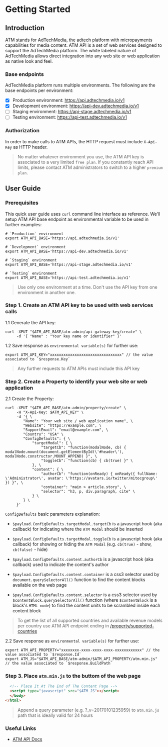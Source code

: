 # Getting Started

## Introduction
ATM stands for AdTechMedia, the adtech platform with micropayments capabilities for media content.
ATM API is a set of web services designed to support the AdTechMedia platform. The white labeled nature
of AdTechMedia allows direct integration into any web site or web application as native look and feel.

### Base endpoints
AdTechMedia platform runs multiple environments. The following are the base endpoints per environment:

- [x] Production environment: https://api.adtechmedia.io/v1
- [x] Development environment: https://api-dev.adtechmedia.io/v1
- [ ] Staging environment: https://api-stage.adtechmedia.io/v1
- [ ] Testing environment: https://api-test.adtechmedia.io/v1

### Authorization
In order to make calls to ATM APIs, the HTTP request must include `X-Api-Key` as HTTP header.

> No matter whatever environment you use, the ATM API key is associated to a very limited `free plan`.
If you constantly reach API limits, please contact ATM administrators to switch to a higher `premium plan`.

## User Guide

### Prerequisites
This quick user guide uses `curl` command line interface as reference. We'll setup ATM API base endpoint as
environmental variable to be used in further examples:

```shell
# `Production` environment
export ATM_API_BASE='https://api.adtechmedia.io/v1'

# `Development` environment
export ATM_API_BASE='https://api-dev.adtechmedia.io/v1'

# `Staging` environment
export ATM_API_BASE='https://api-stage.adtechmedia.io/v1'

# `Testing` environment
export ATM_API_BASE='https://api-test.adtechmedia.io/v1'
```

> Use only one environment at a time. Don't use the API key from one environment in another one.

### Step 1. Create an ATM API key to be used with web services calls

1.1 Generate the API key:

```shell
curl -XPUT "$ATM_API_BASE/atm-admin/api-gateway-key/create" \
     -d '{ "Name" : "Your key name or identifier" }'
```

1.2 Save response as `environmental variable(s)` for further use:

```shell
export ATM_API_KEY="xxxxxxxxxxxxxxxxxxxxxxxxxxxxxxxx" // the value associated to `$response.Key`
```

> Any further requests to ATM APIs must include this API key

### Step 2. Create a Property to identify your web site or web application

2.1 Create the Property:

```shell
curl -XPUT "$ATM_API_BASE/atm-admin/property/create" \
     -H "X-Api-Key: $ATM_API_KEY" \
     -d '{ \
        "Name": "Your web site / web application name", \
        "Website": "https://example.com", \
        "SupportEmail": "email@example.com", \
        "Country": "USA" \
        "ConfigDefaults": { \
            "targetModal": { \
                "targetCb": "function(modalNode, cb) { modalNode.mount(document.getElementById(\'#header\'), modalNode.constructor.MOUNT_APPEND) }", \
                "toggleCb": "function(cb) { cb(true) }" \
            }, \
            "content": { \
                "authorCb": "function(onReady) { onReady({ fullName: \'Administrator\', avatar: \'https://avatars.io/twitter/mitocgroup\' }) }", \
                "container": "main > article.story", \
                "selector": "h3, p, div.paragraph, cite" \
            } \
        } \
     }'
```

`ConfigDefaults` basic parameters explanation:

  - `$payload.ConfigDefaults.targetModal.targetCb` is a javascript hook (aka callback) for indicating
  where the `ATM Modal` should be inserted

  - `$payload.ConfigDefaults.targetModal.toggleCb` is a javascript hook (aka callback) for showing or hiding
  the `ATM Modal` (e.g. `cb(true)` - show, `cb(false)` - hide)

  - `$payload.ConfigDefaults.content.authorCb` is a javascript hook (aka callback) used to indicate
  the content's author

  - `$payload.ConfigDefaults.content.container` is a css3 selector used by `document.querySelectorAll()`
  function to find the content blocks available on the web page

  - `$payload.ConfigDefaults.content.selector` is a css3 selector used by `$contentBlock.querySelectorAll()`
  function (where `$contentBlock` is a block's `HTML node`) to find the content units to be scrambled
  inside each content block

> To get the list of all supported countries and available revenue models per country use ATM API endpoint ending in
[/property/supported-countries](https://mitocgroup.github.io/atm/api/#path--atm-admin-property-supported-countries)

2.2 Save response as `environmental variable(s)` for further use:

```shell
export ATM_API_PROPERTY="xxxxxxxx-xxxx-xxxx-xxxx-xxxxxxxxxxxx" // the value associated to `$response.Id`
export ATM_JS="$ATM_API_BASE/atm-admin/$ATM_API_PROPERTY/atm.min.js" // the value associated to `$response.BuildPath`
```

### Step 3. Place `atm.min.js` to the buttom of the web page

```html
  <!-- Place It At The End of The Content Page -->
  <script type="javascript" src="$ATM_JS"></script>
  </body>
</html>
```

> Append a query parameter (e.g. ?_v=20170101235959) to `atm.min.js` path that is ideally valid for 24 hours

### Useful Links

- [ATM API Docs](https://mitocgroup.github.io/atm/api/)
